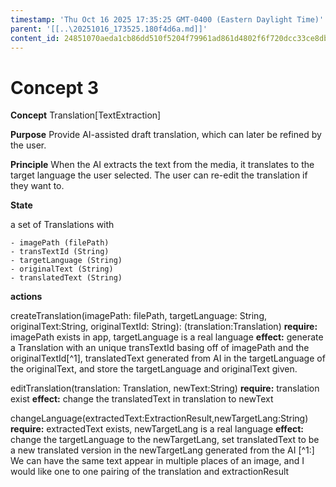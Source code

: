 ```yaml
---
timestamp: 'Thu Oct 16 2025 17:35:25 GMT-0400 (Eastern Daylight Time)'
parent: '[[..\20251016_173525.180f4d6a.md]]'
content_id: 24851070aeda1cb86dd510f5204f79961ad861d4802f6f720dcc33ce8dbe3cc3
---
```


# Concept 3

**Concept** Translation\[TextExtraction]

**Purpose** Provide AI-assisted draft translation, which can later be refined by the user.

**Principle** When the AI extracts the text from the media, it translates to the target language the user selected. The user can re-edit the translation if they want to.

**State**

a set of Translations with

```
- imagePath (filePath)
- transTextId (String)
- targetLanguage (String)
- originalText (String)
- translatedText (String)
```

**actions**

createTranslation(imagePath: filePath, targetLanguage: String, originalText:String, originalTextId: String): (translation:Translation)
**require:** imagePath exists in app, targetLanguage is a real language
**effect:** generate a Translation with an unique transTextId basing off of imagePath and the originalTextId\[^1], translatedText generated from AI in the targetLanguage of the originalText, and store the targetLanguage and originalText given.

editTranslation(translation: Translation, newText:String)
**require:** translation exist
**effect:** change the translatedText in translation to newText

changeLanguage(extractedText:ExtractionResult,newTargetLang:String)
**require:** extractedText exists, newTargetLang is a real language
**effect:** change the targetLanguage to the newTargetLang, set translatedText
to be a new translated version in the newTargetLang generated from the AI
\[^1:] We can have the same text appear in multiple places of an image, and I would like
one to one pairing of the translation and extractionResult
